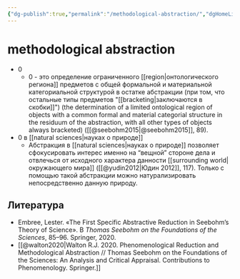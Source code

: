 ```yaml
---
{"dg-publish":true,"permalink":"/methodological-abstraction/","dgHomeLink":false,"dgPassFrontmatter":false}
---
```


# methodological abstraction
- 0
	- 0 - это определение ограниченного [[region|онтологического региона]] предметов с общей формальной и материальной категориальной структурой в остатке абстракции (при том, что остальные типы предметов "[[bracketing|заключаются в скобки]]") (the determination of a limited ontological region of objects with a common formal and material categorial structure in the residuum of the abstraction, with all other types of objects always bracketed) ([[@seebohm2015|@seebohm2015]], 89).
- 0 в [[natural sciences|науках о природе]]
	- Абстракция в [[natural sciences|науках о природе]] позволяет сфокусировать интерес именно на “вещной” стороне дела и отвлечься от исходного характера данности [[surrounding world|окружающего мира]] ([[@yudin2012|Юдин 2012]], 117). Только с помощью такой абстракции можно натурализировать непосредственно данную природу.


## Литература
- Embree, Lester. «The First Specific Abstractive Reduction in Seebohm’s Theory of Science». В _Thomas Seebohm on the Foundations of the Sciences_, 85–96. Springer, 2020.
- [[@walton2020|Walton R.J. 2020. Phenomenological Reduction and Methodological Abstraction // Thomas Seebohm on the Foundations of the Sciences: An Analysis and Critical Appraisal. Contributions to Phenomenology. Springer.]]